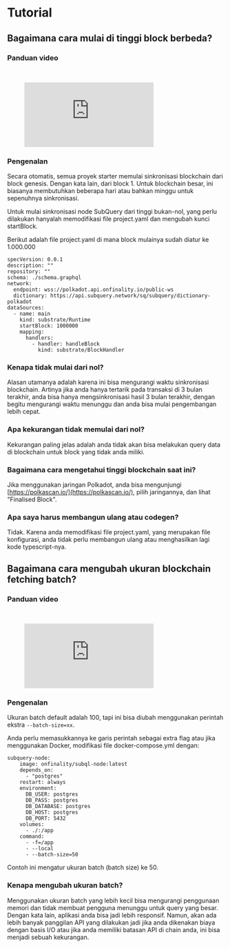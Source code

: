 # Tutorial

## Bagaimana cara mulai di tinggi block berbeda?

### Panduan video

<br/>
<figure class="video_container">
  <iframe src="https://www.youtube.com/embed/ZiNSXDMHmBk" frameborder="0" allowfullscreen="true"></iframe>
</figure>

### Pengenalan

Secara otomatis, semua proyek starter memulai sinkronisasi blockchain dari block genesis. Dengan kata lain, dari block 1. Untuk blockchain besar, ini biasanya membutuhkan beberapa hari atau bahkan minggu untuk sepenuhnya sinkronisasi.

Untuk mulai sinkronisasi node SubQuery dari tinggi bukan-nol, yang perlu dilakukan hanyalah memodifikasi file project.yaml dan mengubah kunci startBlock.

Berikut adalah file project.yaml di mana block mulainya sudah diatur ke 1.000.000

```shell
specVersion: 0.0.1
description: ""
repository: ""
schema: ./schema.graphql
network:
  endpoint: wss://polkadot.api.onfinality.io/public-ws
  dictionary: https://api.subquery.network/sq/subquery/dictionary-polkadot
dataSources:
  - name: main
    kind: substrate/Runtime
    startBlock: 1000000
    mapping:
      handlers:
        - handler: handleBlock
          kind: substrate/BlockHandler
```

### Kenapa tidak mulai dari nol?

Alasan utamanya adalah karena ini bisa mengurangi waktu sinkronisasi blockchain. Artinya jika anda hanya tertarik pada transaksi di 3 bulan terakhir, anda bisa hanya mengsinkronisasi hasil 3 bulan terakhir, dengan begitu mengurangi waktu menunggu dan anda bisa mulai pengembangan lebih cepat.

### Apa kekurangan tidak memulai dari nol?

Kekurangan paling jelas adalah anda tidak akan bisa melakukan query data di blockchain untuk block yang tidak anda miliki.

### Bagaimana cara mengetahui tinggi blockchain saat ini?

Jika menggunakan jaringan Polkadot, anda bisa mengunjungi [https://polkascan.io/](https://polkascan.io/), pilih jaringannya, dan lihat "Finalised Block".

### Apa saya harus membangun ulang atau codegen?

Tidak. Karena anda memodifikasi file project.yaml, yang merupakan file konfigurasi, anda tidak perlu membangun ulang atau menghasilkan lagi kode typescript-nya.

## Bagaimana cara mengubah ukuran blockchain fetching batch?

### Panduan video

<br/>
<figure class="video_container">
  <iframe src="https://www.youtube.com/embed/LO_Gea_IN_s" frameborder="0" allowfullscreen="true"></iframe>
</figure>

### Pengenalan

Ukuran batch default adalah 100, tapi ini bisa diubah menggunakan perintah ekstra `--batch-size=xx`.

Anda perlu memasukkannya ke garis perintah sebagai extra flag atau jika menggunakan Docker, modifikasi file docker-compose.yml dengan:

```shell
subquery-node:
    image: onfinality/subql-node:latest
    depends_on:
      - "postgres"
    restart: always
    environment:
      DB_USER: postgres
      DB_PASS: postgres
      DB_DATABASE: postgres
      DB_HOST: postgres
      DB_PORT: 5432
    volumes:
      - ./:/app
    command:
      - -f=/app
      - --local
      - --batch-size=50

```

Contoh ini mengatur ukuran batch (batch size) ke 50.

### Kenapa mengubah ukuran batch?

Menggunakan ukuran batch yang lebih kecil bisa mengurangi penggunaan memori dan tidak membuat pengguna menunggu untuk query yang besar. Dengan kata lain, aplikasi anda bisa jadi lebih responsif. Namun, akan ada lebih banyak panggilan API yang dilakukan jadi jika anda dikenakan biaya dengan basis I/O atau jika anda memiliki batasan API di chain anda, ini bisa menjadi sebuah kekurangan.